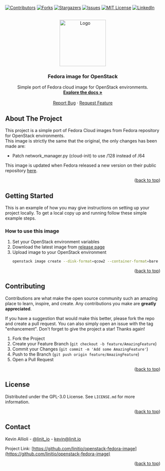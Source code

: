 <div id="top"></div>

<!-- PROJECT SHIELDS -->
[![Contributors][contributors-shield]][contributors-url]
[![Forks][forks-shield]][forks-url]
[![Stargazers][stars-shield]][stars-url]
[![Issues][issues-shield]][issues-url]
[![MIT License][license-shield]][license-url]
[![LinkedIn][linkedin-shield]][linkedin-url]


<!-- PROJECT LOGO -->
<br />
<div align="center">
  <a href="https://github.com/linitio/openstack-fedora-image">
    <img src="images/logo.png" alt="Logo" width="150" height="150">
  </a>

<h3 align="center">Fedora image for OpenStack</h3>

  <p align="center">
    Simple port of Fedora cloud image for OpenStack environments.
    <br />
    <a href="https://github.com/linitio/openstack-fedora-image/wiki"><strong>Explore the docs »</strong></a>
    <br />
    <br />
    <a href="https://github.com/linitio/openstack-fedora-image/issues">Report Bug</a>
    ·
    <a href="https://github.com/linitio/openstack-fedora-image/issues">Request Feature</a>
  </p>
</div>

<!-- ABOUT THE PROJECT -->
## About The Project

This project is a simple port of Fedora Cloud images from Fedora repository for OpenStack environments.  
This image is strictly the same that the original, the only changes has been made are:

- Patch network_manager.py (cloud-init) to use /128 instead of /64

This image is updated when Fedora released a new version on their public repository [here](https://alt.fedoraproject.org/en/cloud/ "Fedora Cloud Images Repository").



<p align="right">(<a href="#top">back to top</a>)</p>

<!-- GETTING STARTED -->
## Getting Started

This is an example of how you may give instructions on setting up your project locally.
To get a local copy up and running follow these simple example steps.

### How to use this image

1. Set your OpenStack environment variables
2. Download the latest image from [release page](https://github.com/linitio/openstack-fedora-image/releases "Release page")
3. Upload image to your OpenStack environment
   ```sh
   openstack image create --disk-format=qcow2 --container-format=bare --file Fedora-Cloud-Base-37-1.7.x86_64.qcow2 'Fedora Cloud 37'
   ```

<p align="right">(<a href="#top">back to top</a>)</p>


<!-- CONTRIBUTING -->
## Contributing

Contributions are what make the open source community such an amazing place to learn, inspire, and create. Any contributions you make are **greatly appreciated**.

If you have a suggestion that would make this better, please fork the repo and create a pull request. You can also simply open an issue with the tag "enhancement".
Don't forget to give the project a star! Thanks again!

1. Fork the Project
2. Create your Feature Branch (`git checkout -b feature/AmazingFeature`)
3. Commit your Changes (`git commit -m 'Add some AmazingFeature'`)
4. Push to the Branch (`git push origin feature/AmazingFeature`)
5. Open a Pull Request

<p align="right">(<a href="#top">back to top</a>)</p>



<!-- LICENSE -->
## License

Distributed under the GPL-3.0 License. See `LICENSE.md` for more information.

<p align="right">(<a href="#top">back to top</a>)</p>



<!-- CONTACT -->
## Contact

Kevin Allioli - [@linit_io](https://twitter.com/linit_io) - kevin@linit.io

Project Link: [https://github.com/linitio/openstack-fedora-image](https://github.com/linitio/openstack-fedora-image)

<p align="right">(<a href="#top">back to top</a>)</p>


<!-- MARKDOWN LINKS & IMAGES -->
<!-- https://www.markdownguide.org/basic-syntax/#reference-style-links -->
[contributors-shield]: https://img.shields.io/github/contributors/linitio/openstack-fedora-image.svg?style=for-the-badge
[contributors-url]: https://github.com/linitio/openstack-fedora-image/graphs/contributors
[forks-shield]: https://img.shields.io/github/forks/linitio/openstack-fedora-image.svg?style=for-the-badge
[forks-url]: https://github.com/linitio/openstack-fedora-image/network/members
[stars-shield]: https://img.shields.io/github/stars/linitio/openstack-fedora-image.svg?style=for-the-badge
[stars-url]: https://github.com/linitio/openstack-fedora-image/stargazers
[issues-shield]: https://img.shields.io/github/issues/linitio/openstack-fedora-image.svg?style=for-the-badge
[issues-url]: https://github.com/linitio/openstack-fedora-image/issues
[license-shield]: https://img.shields.io/github/license/linitio/openstack-fedora-image.svg?style=for-the-badge
[license-url]: https://github.com/linitio/openstack-fedora-image/blob/master/LICENSE.txt
[linkedin-shield]: https://img.shields.io/badge/-LinkedIn-black.svg?style=for-the-badge&logo=linkedin&colorB=555
[linkedin-url]: https://linkedin.com/in/kevinallioli

